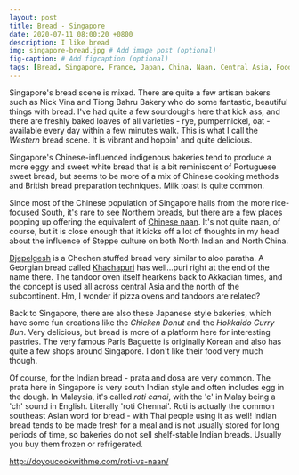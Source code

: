 ```yaml
---
layout: post
title: Bread - Singapore
date: 2020-07-11 08:00:20 +0800
description: I like bread
img: singapore-bread.jpg # Add image post (optional)
fig-caption: # Add figcaption (optional)
tags: [Bread, Singapore, France, Japan, China, Naan, Central Asia, Food]
---
```


Singapore's bread scene is mixed. There are quite a few artisan bakers such as Nick Vina and Tiong Bahru Bakery who do some fantastic, beautiful things with bread. I've had quite a few sourdoughs here that kick ass, and there are freshly baked loaves of all varieties - rye, pumpernickel, oat - available every day within a few minutes walk. This is what I call the _Western_ bread scene. It is vibrant and hoppin' and quite delicious.

Singapore's Chinese-influenced indigenous bakeries tend to produce a more eggy and sweet white bread that is a bit reminiscent of Portuguese sweet bread, but seems to be more of a mix of Chinese cooking methods and British bread preparation techniques. Milk toast is quite common.

Since most of the Chinese population of Singapore hails from the more rice-focused South, it's rare to see Northern breads, but there are a few places popping up offering the equivalent of [Chinese naan](https://twitter.com/BrownFrivolity/status/1262848777250979840). It's not quite naan, of course, but it is close enough that it kicks off a lot of thoughts in my head about the influence of Steppe culture on both North Indian and North China.

[Djepelgesh](http://www.shalts.com/hcd.html) is a Chechen stuffed bread very similar to aloo paratha. A Georgian bread called [Khachapuri](https://en.wikipedia.org/wiki/Khachapuri) has well...puri right at the end of the name there. The tandoor oven itself hearkens back to Akkadian times, and the concept is used all across central Asia and the north of the subcontinent. Hm, I wonder if pizza ovens and tandoors are related?

Back to Singapore, there are also these Japanese style bakeries, which have some fun creations like the _Chicken Donut_ and the _Hokkaido Curry Bun_. Very delicious, but bread is more of a platform here for interesting pastries. The very famous Paris Baguette is originally Korean and also has quite a few shops around Singapore. I don't like their food very much though.

Of course, for the Indian bread - prata and dosa are very common. The prata here in Singapore is very south Indian style and often includes egg in the dough. In Malaysia, it's called _roti canai_, with the 'c' in Malay being a 'ch' sound in English. Literally 'roti Chennai'. Roti is actually the common southeast Asian word for bread - with Thai people using it as well! Indian bread tends to be made fresh for a meal and is not usually stored for long periods of time, so bakeries do not sell shelf-stable Indian breads. Usually you buy them frozen or refrigerated.

http://doyoucookwithme.com/roti-vs-naan/

